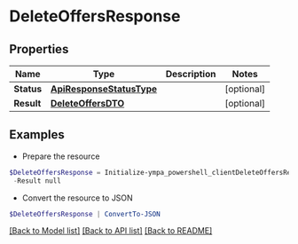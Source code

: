 # DeleteOffersResponse
## Properties

Name | Type | Description | Notes
------------ | ------------- | ------------- | -------------
**Status** | [**ApiResponseStatusType**](ApiResponseStatusType.md) |  | [optional] 
**Result** | [**DeleteOffersDTO**](DeleteOffersDTO.md) |  | [optional] 

## Examples

- Prepare the resource
```powershell
$DeleteOffersResponse = Initialize-ympa_powershell_clientDeleteOffersResponse  -Status null `
 -Result null
```

- Convert the resource to JSON
```powershell
$DeleteOffersResponse | ConvertTo-JSON
```

[[Back to Model list]](../README.md#documentation-for-models) [[Back to API list]](../README.md#documentation-for-api-endpoints) [[Back to README]](../README.md)


